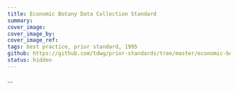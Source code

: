 ```yaml
---
title: Economic Botany Data Collection Standard
summary: 
cover_image: 
cover_image_by: 
cover_image_ref: 
tags: best practice, prior standard, 1995
github: https://github.com/tdwg/prior-standards/tree/master/economic-botany-data-collection-standard
status: hidden
---
```


...
